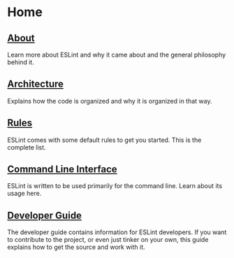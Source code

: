# Home

## [About](about/)

Learn more about ESLint and why it came about and the general philosophy behind it.

## [Architecture](developer-guide/architecture.md)

Explains how the code is organized and why it is organized in that way.

## [Rules](rules/)

ESLint comes with some default rules to get you started. This is the complete list.

## [Command Line Interface](command-line-interface/)

ESLint is written to be used primarily for the command line. Learn about its usage here.

## [Developer Guide](developer-guide/)

The developer guide contains information for ESLint developers. If you want to contribute to the project, or even just tinker on your own, this guide explains how to get the source and work with it.
